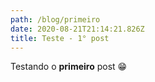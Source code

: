 ```yaml
---
path: /blog/primeiro
date: 2020-08-21T21:14:21.826Z
title: Teste - 1° post
---
```

Testando o **primeiro** post 😁
